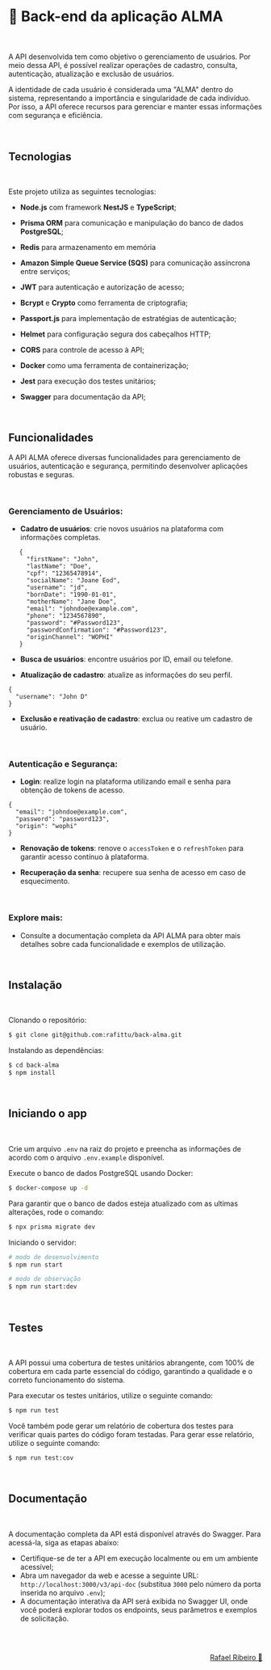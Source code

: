 # 🌱 Back-end da aplicação ALMA

###

<br>

A API desenvolvida tem como objetivo o gerenciamento de usuários. Por meio dessa API, é possível realizar operações de cadastro, consulta, autenticação, atualização e exclusão de usuários.

A identidade de cada usuário é considerada uma "ALMA" dentro do sistema, representando a importância e singularidade de cada indivíduo. Por isso, a API oferece recursos para gerenciar e manter essas informações com segurança e eficiência.

<br>

## Tecnologias

<br>

Este projeto utiliza as seguintes tecnologias:

- **Node.js** com framework **NestJS** e **TypeScript**;
- **Prisma ORM** para comunicação e manipulação do banco de dados **PostgreSQL**;
- **Redis** para armazenamento em memória
- **Amazon Simple Queue Service (SQS)** para comunicação assíncrona entre serviços;

- **JWT** para autenticação e autorização de acesso;
- **Bcrypt** e **Crypto** como ferramenta de criptografia;
- **Passport.js** para implementação de estratégias de autenticação;

- **Helmet** para configuração segura dos cabeçalhos HTTP;
- **CORS** para controle de acesso à API;
- **Docker** como uma ferramenta de containerização;

- **Jest** para execução dos testes unitários;
- **Swagger** para documentação da API;

<br>

## Funcionalidades

A API ALMA oferece diversas funcionalidades para gerenciamento de usuários, autenticação e segurança, permitindo desenvolver aplicações robustas e seguras.

<br>

### Gerenciamento de Usuários:

- **Cadatro de usuários**: crie novos usuários na plataforma com informações completas.
 ```
    {
      "firstName": "John",
      "lastName": "Doe",
      "cpf": "12365478914",
      "socialName": "Joane Eod",
      "username": "jd",
      "bornDate": "1990-01-01",
      "motherName": "Jane Doe",
      "email": "johndoe@example.com",
      "phone": "1234567890",
      "password": "#Password123",
      "passwordConfirmation": "#Password123",
      "originChannel": "WOPHI"
    }
```

- **Busca de usuários**: encontre usuários por ID, email ou telefone.

- **Atualização de cadastro**: atualize as informações do seu perfil.
```
{
  "username": "John D"
}
```

- **Exclusão e reativação de cadastro**: exclua ou reative um cadastro de usuário.
<br>

### Autenticação e Segurança:

- **Login**: realize login na plataforma utilizando email e senha para obtenção de tokens de acesso.
```
{
  "email": "johndoe@example.com",
  "password": "password123",
  "origin": "wophi"
}
```

- **Renovação de tokens**: renove o `accessToken` e o `refreshToken` para garantir acesso contínuo à plataforma.

- **Recuperação da senha**: recupere sua senha de acesso em caso de esquecimento.
<br>

### Explore mais:

- Consulte a documentação completa da API ALMA para obter mais detalhes sobre cada funcionalidade e exemplos de utilização.

<br>

## Instalação

<br>

Clonando o repositório:

```bash
$ git clone git@github.com:rafittu/back-alma.git
```

Instalando as dependências:

```bash
$ cd back-alma
$ npm install
```

<br>

## Iniciando o app

<br>

Crie um arquivo `.env` na raiz do projeto e preencha as informações de acordo com o arquivo `.env.example` disponível.

Execute o banco de dados PostgreSQL usando Docker:

```bash
$ docker-compose up -d
```

Para garantir que o banco de dados esteja atualizado com as ultimas alterações, rode o comando:

```bash
$ npx prisma migrate dev
```

Iniciando o servidor:

```bash
# modo de desenvolvimento
$ npm run start

# modo de observação
$ npm run start:dev
```

<br>

## Testes

<br>

A API possui uma cobertura de testes unitários abrangente, com 100% de cobertura em cada parte essencial do código, garantindo a qualidade e o correto funcionamento do sistema.

Para executar os testes unitários, utilize o seguinte comando:

```bash
$ npm run test
```

Você também pode gerar um relatório de cobertura dos testes para verificar quais partes do código foram testadas. Para gerar esse relatório, utilize o seguinte comando:

```bash
$ npm run test:cov
```

<br>

## Documentação

<br>

A documentação completa da API está disponível através do Swagger. Para acessá-la, siga as etapas abaixo:

- Certifique-se de ter a API em execução localmente ou em um ambiente acessível;
- Abra um navegador da web e acesse a seguinte URL: `http://localhost:3000/v3/api-doc` (substitua `3000` pelo número da porta inserida no arquivo `.env`);
- A documentação interativa da API será exibida no Swagger UI, onde você poderá explorar todos os endpoints, seus parâmetros e exemplos de solicitação.

<br>

##

<p align="right">
  <a href="https://www.linkedin.com/in/rafittu/">Rafael Ribeiro 🚀</a>
</p>
